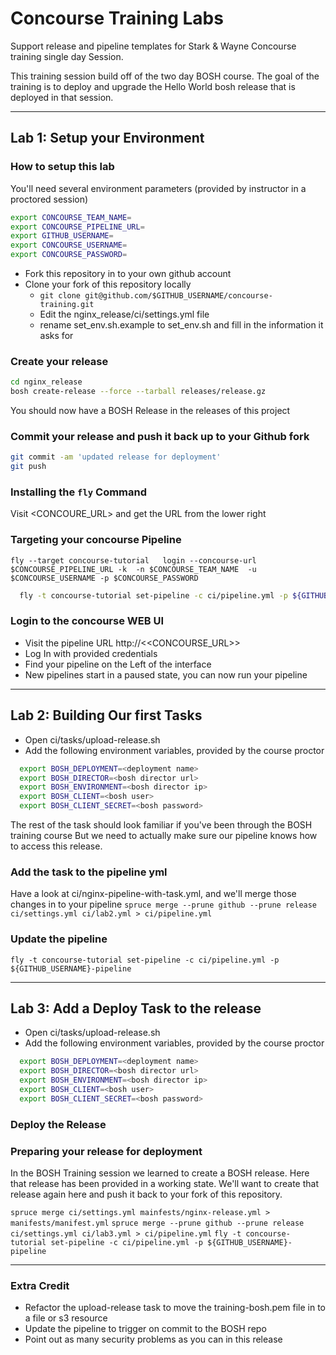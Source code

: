 # Concourse Training Labs
Support release and pipeline templates for Stark &amp; Wayne Concourse training single day Session.

This training session build off of the two day BOSH course.  The goal of the training is to deploy and
upgrade the Hello World bosh release that is deployed in that session.

---
## Lab 1: Setup your Environment
### How to setup this lab
You'll need several environment parameters (provided by instructor in a proctored session)
  ```bash 
  export CONCOURSE_TEAM_NAME=
  export CONCOURSE_PIPELINE_URL=
  export GITHUB_USERNAME=
  export CONCOURSE_USERNAME=
  export CONCOURSE_PASSWORD=
  ```

* Fork this repository in to your own github account
* Clone your fork of this repository locally
  * `git clone git@github.com/$GITHUB_USERNAME/concourse-training.git`
  * Edit the nginx_release/ci/settings.yml file
  * rename set_env.sh.example to set_env.sh and fill in the information it asks for

### Create your release
  ```bash
  cd nginx_release
  bosh create-release --force --tarball releases/release.gz
  ```
  You should now have a BOSH Release in the releases of this project

### Commit your release and push it back up to your Github fork
```bash
git commit -am 'updated release for deployment'
git push
```

### Installing the `fly` Command
Visit <CONCOURE_URL> and get the URL from the lower right

### Targeting your concourse Pipeline
```
fly --target concourse-tutorial   login --concourse-url $CONCOURSE_PIPELINE_URL -k  -n $CONCOURSE_TEAM_NAME  -u $CONCOURSE_USERNAME -p $CONCOURSE_PASSWORD
```

```bash
  fly -t concourse-tutorial set-pipeline -c ci/pipeline.yml -p ${GITHUB_USERNAME}-pipeline
```

### Login to the concourse WEB UI
* Visit the pipeline URL http://<<CONCOURSE_URL>>
* Log In with provided credentials
* Find your pipeline on the Left of the interface
* New pipelines start in a paused state, you can now run your pipeline

---
## Lab 2: Building Our first Tasks
* Open ci/tasks/upload-release.sh
* Add the following environment variables, provided by the course proctor

```bash
  export BOSH_DEPLOYMENT=<deployment name>
  export BOSH_DIRECTOR=<bosh director url>
  export BOSH_ENVIRONMENT=<bosh director ip>
  export BOSH_CLIENT=<bosh user>
  export BOSH_CLIENT_SECRET=<bosh password>
```
The rest of the task should look familiar if you've been through the BOSH training course
But we need to actually make sure our pipeline knows how to access this release.

### Add the task to the pipeline yml
Have a look at ci/nginx-pipeline-with-task.yml, and we'll merge those changes in to your pipeline
`spruce merge --prune github --prune release  ci/settings.yml ci/lab2.yml > ci/pipeline.yml`

### Update the pipeline
`fly -t concourse-tutorial set-pipeline -c ci/pipeline.yml -p ${GITHUB_USERNAME}-pipeline`

---
## Lab 3: Add a Deploy Task to the release
* Open ci/tasks/upload-release.sh
* Add the following environment variables, provided by the course proctor

```bash
  export BOSH_DEPLOYMENT=<deployment name>
  export BOSH_DIRECTOR=<bosh director url>
  export BOSH_ENVIRONMENT=<bosh director ip>
  export BOSH_CLIENT=<bosh user>
  export BOSH_CLIENT_SECRET=<bosh password>
```
### Deploy the Release

### Preparing your release for deployment
In the BOSH Training session we learned to create a BOSH release. Here that release has been provided in a
working state.  We'll want to create that release again here and push it back to your fork of this repository.

`spruce merge ci/settings.yml mainfests/nginx-release.yml > manifests/manifest.yml`
`spruce merge --prune github --prune release  ci/settings.yml ci/lab3.yml > ci/pipeline.yml`
`fly -t concourse-tutorial set-pipeline -c ci/pipeline.yml -p ${GITHUB_USERNAME}-pipeline`

---
### Extra Credit
* Refactor the upload-release task to move the training-bosh.pem file in to a file
or s3 resource
* Update the pipeline to trigger on commit to the BOSH repo
* Point out as many security problems as you can in this release

